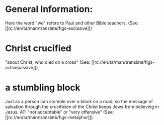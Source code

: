 # General Information:

Here the word "we" refers to Paul and other Bible teachers. (See: [[rc://en/ta/man/translate/figs-exclusive]])

# Christ crucified

"about Christ, who died on a cross" (See: [[rc://en/ta/man/translate/figs-activepassive]])

# a stumbling block

Just as a person can stumble over a block on a road, so the message of salvation through the crucifixion of the Christ keeps Jews from believing in Jesus. AT: "not acceptable" or "very offensive" (See: [[rc://en/ta/man/translate/figs-metaphor]])